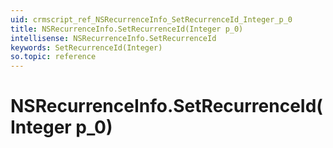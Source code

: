 ```yaml
---
uid: crmscript_ref_NSRecurrenceInfo_SetRecurrenceId_Integer_p_0
title: NSRecurrenceInfo.SetRecurrenceId(Integer p_0)
intellisense: NSRecurrenceInfo.SetRecurrenceId
keywords: SetRecurrenceId(Integer)
so.topic: reference
---
```


# NSRecurrenceInfo.SetRecurrenceId(Integer p_0)

